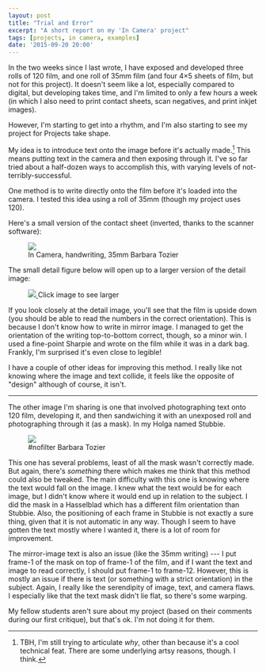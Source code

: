 ```yaml
---
layout: post
title: "Trial and Error"
excerpt: "A short report on my 'In Camera' project"
tags: [projects, in camera, examples]
date: '2015-09-20 20:00'
---
```


In the two weeks since I last wrote, I have exposed and developed three rolls of 120 film, and one roll of 35mm film (and four 4×5 sheets of film, but not for this project). It doesn't seem like a lot, especially compared to digital, but developing takes time, and I'm limited to only a few hours a week (in which I also need to print contact sheets, scan negatives, and print inkjet images).

However, I'm starting to get into a rhythm, and I'm also starting to see my project for Projects take shape.

My idea is to introduce text onto the image before it's actually made.[^1] This means putting text in the camera and then exposing through it. I've so far tried about a half-dozen ways to accomplish this, with varying levels of not-terribly-successful.

[^1]: TBH, I'm still trying to articulate *why*, other than because it's a cool technical feat. There are some underlying artsy reasons, though. I think.

One method is to write directly onto the film before it's loaded into the camera. I tested this idea using a roll of 35mm (though my project uses 120).

Here's a small version of the contact sheet (inverted, thanks to the scanner software):

<figure class="image-m">
  <img src="/images/posts/m/2015-09-11-barbara-tozier-in-camera-35.jpg">
  <figcaption>
    <span class="image-m-caption">In Camera, handwriting, 35mm</span>
    <span class="image-m-credit">Barbara Tozier</span>
  </figcaption>
</figure>

The small detail figure below will open up to a larger version of the detail image:

<figure class="image-s">
  <a href="/images/posts/l/2015-09-11-barbara-tozier-dont-be-entertained.jpg" title="Don't Be Entertained">
    <img src="/images/posts/s/2015-09-11-barbara-tozier-dont-be-entertained.jpg">
  </a>
    <span class="image-s-caption">Click image to see larger</span>
</figure>

If you look closely at the detail image, you'll see that the film is upside down (you should be able to read the numbers in the correct orientation). This is because I don't know how to write in mirror image. I managed to get the orientation of the writing top-to-bottom correct, though, so a minor win. I used a fine-point Sharpie and wrote on the film while it was in a dark bag. Frankly, I'm surprised it's even close to legible!

I have a couple of other ideas for improving this method. I really like not knowing where the image and text collide, it feels like the opposite of "design" although of course, it isn't.

---

The other image I'm sharing is one that involved photographing text onto 120 film, developing it, and then sandwiching it with an unexposed roll and photographing through it (as a mask). In my Holga named Stubbie.

<figure class="image-m">
  <img src="/images/posts/m/2015-09-11-barbara-tozier-no-filter.jpg">
  <figcaption>
    <span class="image-m-caption">#nofilter</span>
    <span class="image-m-credit">Barbara Tozier</span>
  </figcaption>
</figure>

This one has several problems, least of all the mask wasn't correctly made. But again, there's *something* there which makes me think that this method could also be tweaked. The main difficulty with this one is knowing where the text would fall on the image. I knew what the text would be for each image, but I didn't know where it would end up in relation to the subject. I did the mask in a Hasselblad which has a different film orientation than Stubbie. Also, the positioning of each frame in Stubbie is not exactly a sure thing, given that it is not automatic in any way. Though I seem to have gotten the text mostly where I wanted it, there is a lot of room for improvement.

The mirror-image text is also an issue (like the 35mm writing) --- I put frame-1 of the mask on top of frame-1 of the film, and if I want the text and image to read correctly, I should put frame-1 to frame-12. However, this is mostly an issue if there is text (or something with a strict orientation) in the subject. Again, I really like the serendipity of image, text, and camera flaws. I especially like that the text mask didn't lie flat, so there's some warping.

My fellow students aren't sure about my project (based on their comments during our first critique), but that's ok. I'm not doing it for them.
